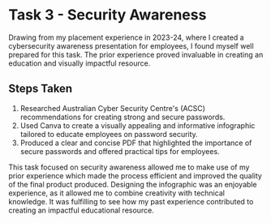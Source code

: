 # Task 3 - Security Awareness

Drawing from my placement experience in 2023-24, where I created a cybersecurity awareness presentation for employees, I found myself well prepared for this task. The prior experience proved invaluable in creating an education and visually impactful resource. 

## Steps Taken

1. Researched Australian Cyber Security Centre's (ACSC) recommendations for creating strong and secure passwords.
2. Used Canva to create a visually appealing and informative infographic tailored to educate employees on password security.
3. Produced a clear and concise PDF that highlighted the importance of secure passwords and offered practical tips for employees.

This task focused on security awareness allowed me to make use of my prior experience which made the process efficient and improved the quality of the final product produced. Designing the infographic was an enjoyable experience, as it allowed me to combine creativity with technical knowledge. It was fulfilling to see how my past experience contributed to creating an impactful educational resource.
